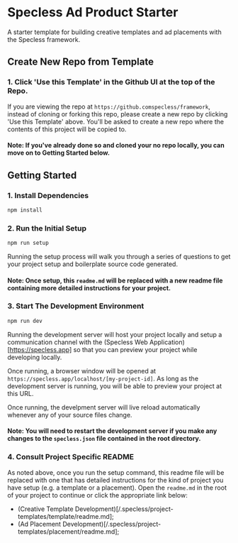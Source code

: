 # Specless Ad Product Starter
A starter template for building creative templates and ad placements with the Specless framework.

## Create New Repo from Template

### 1. Click 'Use this Template' in the Github UI at the top of the Repo. 
If you are viewing the repo at `https://github.comspecless/framework`, instead of cloning or forking this repo, please create a new repo by clicking 'Use this Template' above. You'll be asked to create a new repo where the contents of this project will be copied to. 

#### Note: If you've already done so and cloned your no repo locally, you can move on to Getting Started below. 

## Getting Started

### 1. Install Dependencies

```bash
npm install
```

### 2. Run the Initial Setup

```bash
npm run setup
```
Running the setup process will walk you through a series of questions to get your project setup and boilerplate source code generated.

#### Note: Once setup, this `readme.md` will be replaced with a new readme file containing more detailed instructions for your project. 

### 3. Start The Development Environment

```bash
npm run dev
```
Running the development server will host your project locally and setup a communication channel with the (Specless Web Application)[https://specless.app] so that you can preview your project while developing locally. 

Once running, a browser window will be opened at `https://specless.app/localhost/[my-project-id]`. As long as the development server is running, you will be able to preview your project at this URL.

Once running, the develpment server will live reload automatically whenever any of your source files change.

#### Note: You will need to restart the development server if you make any changes to the `specless.json` file contained in the root directory.

### 4. Consult Project Specific README

As noted above, once you run the setup command, this readme file will be replaced with one that has detailed instructions for the kind of project you have setup (e.g. a template or a placement). Open the `readme.md` in the root of your project to continue or click the appropriate link below:
- (Creative Template Development)[/.specless/project-templates/template/readme.md];
- (Ad Placement Development)[/.specless/project-templates/placement/readme.md];










